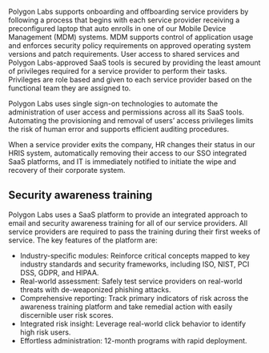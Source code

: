 Polygon Labs supports onboarding and offboarding service providers by following a process that begins with each service provider receiving a preconfigured laptop that auto enrolls in one of our Mobile Device Management (MDM) systems. MDM supports control of application usage and enforces security policy requirements on approved operating system versions and patch requirements. User access to shared services and Polygon Labs-approved SaaS tools is secured by providing the least amount of privileges required for a service provider to perform their tasks. Privileges are role based and given to each service provider based on the functional team they are assigned to. 

Polygon Labs uses single sign-on technologies to automate the administration of user access and permissions across all its SaaS tools. Automating the provisioning and removal of users’ access privileges limits the risk of human error and supports efficient auditing procedures.

When a service provider exits the company, HR changes their status in our HRIS system, automatically removing their access to our SSO integrated SaaS platforms, and IT is immediately notified to initiate the wipe and recovery of their corporate system.

## Security awareness training

Polygon Labs uses a SaaS platform to provide an integrated approach to email and security awareness training for all of our service providers.  All service providers are required to pass the training during their first weeks of service. The key features of the platform are:
  
- Industry-specific modules: Reinforce critical concepts mapped to key industry standards and security frameworks, including ISO, NIST, PCI DSS, GDPR, and HIPAA.
- Real-world assessment: Safely test service providers on real-world threats with de-weaponized phishing attacks.
- Comprehensive reporting: Track primary indicators of risk across the awareness training platform and take remedial action with easily discernible user risk scores.
- Integrated risk insight: Leverage real-world click behavior to identify high risk users.
- Effortless administration: 12-month programs with rapid deployment.

